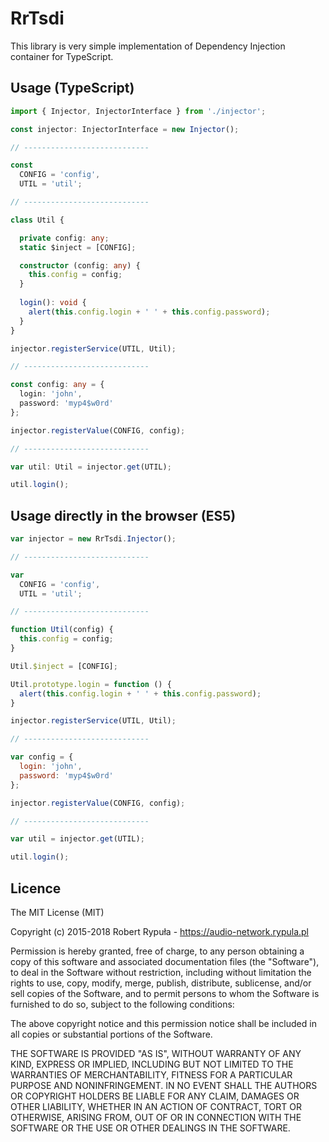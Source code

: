 RrTsdi
======

This library is very simple implementation of Dependency Injection
container for TypeScript.

## Usage (TypeScript)

```typescript
import { Injector, InjectorInterface } from './injector';

const injector: InjectorInterface = new Injector();

// ----------------------------

const
  CONFIG = 'config',
  UTIL = 'util';

// ----------------------------

class Util {

  private config: any;
  static $inject = [CONFIG];

  constructor (config: any) {
    this.config = config;
  }
  
  login(): void {
    alert(this.config.login + ' ' + this.config.password);
  }
}

injector.registerService(UTIL, Util);

// ----------------------------

const config: any = {
  login: 'john',
  password: 'myp4$w0rd'
};

injector.registerValue(CONFIG, config);

// ----------------------------

var util: Util = injector.get(UTIL);

util.login();

```

## Usage directly in the browser (ES5)

```javascript
var injector = new RrTsdi.Injector();

// ----------------------------

var
  CONFIG = 'config',
  UTIL = 'util';

// ----------------------------

function Util(config) {
  this.config = config;
}

Util.$inject = [CONFIG];

Util.prototype.login = function () {
  alert(this.config.login + ' ' + this.config.password);
}

injector.registerService(UTIL, Util);

// ----------------------------

var config = {
  login: 'john',
  password: 'myp4$w0rd'
};

injector.registerValue(CONFIG, config);

// ----------------------------

var util = injector.get(UTIL);

util.login();
```

## Licence

The MIT License (MIT)

Copyright (c) 2015-2018 Robert Rypuła - https://audio-network.rypula.pl

Permission is hereby granted, free of charge, to any person obtaining a copy of
this software and associated documentation files (the "Software"), to deal in
the Software without restriction, including without limitation the rights to
use, copy, modify, merge, publish, distribute, sublicense, and/or sell copies of
the Software, and to permit persons to whom the Software is furnished to do so,
subject to the following conditions:

The above copyright notice and this permission notice shall be included in all
copies or substantial portions of the Software.

THE SOFTWARE IS PROVIDED "AS IS", WITHOUT WARRANTY OF ANY KIND, EXPRESS OR
IMPLIED, INCLUDING BUT NOT LIMITED TO THE WARRANTIES OF MERCHANTABILITY, FITNESS
FOR A PARTICULAR PURPOSE AND NONINFRINGEMENT. IN NO EVENT SHALL THE AUTHORS OR
COPYRIGHT HOLDERS BE LIABLE FOR ANY CLAIM, DAMAGES OR OTHER LIABILITY, WHETHER
IN AN ACTION OF CONTRACT, TORT OR OTHERWISE, ARISING FROM, OUT OF OR IN
CONNECTION WITH THE SOFTWARE OR THE USE OR OTHER DEALINGS IN THE SOFTWARE.


